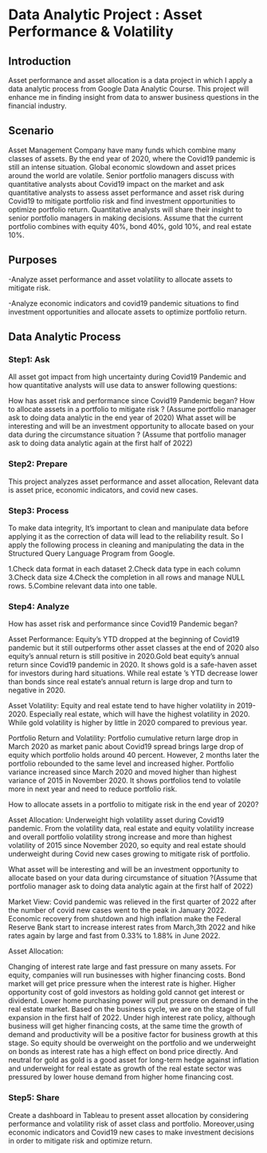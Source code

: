 

# Data Analytic Project : Asset Performance & Volatility

## Introduction

Asset performance and asset allocation is a data project in which I apply a data analytic process from Google Data Analytic Course. This project will enhance me in finding insight from data to answer business questions in the financial industry.

## Scenario

Asset Management Company have many funds which combine many classes of assets. By the end year of 2020, where the Covid19 pandemic is still an intense situation. Global economic slowdown and asset prices around the world are volatile. Senior portfolio managers discuss with quantitative analysts about Covid19 impact on the market and ask quantitative analysts to assess asset performance and asset risk during Covid19 to mitigate portfolio risk and find investment opportunities to optimize portfolio return. Quantitative analysts will share their insight to senior portfolio managers in making decisions. Assume that the current portfolio combines with equity 40%, bond 40%, gold 10%, and real estate 10%.

## Purposes

-Analyze asset performance and asset volatility to allocate assets to mitigate risk.

-Analyze economic indicators and covid19 pandemic situations to find investment opportunities and allocate assets to optimize portfolio return.

## Data Analytic Process

### Step1: Ask

All asset got impact from high uncertainty during Covid19 Pandemic and how quantitative analysts will use data to answer following questions:

How has asset risk and performance since Covid19 Pandemic began?
How to allocate assets in a portfolio to mitigate risk ? (Assume portfolio manager ask to doing data analytic in the end year of 2020)
What asset will be interesting and will be an investment opportunity to allocate based on your data during the circumstance situation ? (Assume that portfolio manager ask to doing data analytic again at the first half of 2022)

### Step2: Prepare

This project analyzes asset performance and asset allocation, Relevant data is asset price, economic indicators, and covid new cases. 

### Step3: Process

To make data integrity, It’s important to clean and manipulate data before applying it as the correction of data will lead to the reliability result. So I apply the following process in cleaning and manipulating the data in the Structured Query Language Program from Google.

1.Check data format in each dataset 
2.Check data type in each column
3.Check data size
4.Check the completion in all rows and manage NULL rows.
5.Combine relevant data into one table.       

### Step4: Analyze

How has asset risk and performance since Covid19 Pandemic began?


Asset Performance: Equity’s YTD dropped at the beginning of Covid19 pandemic but it still outperforms other asset classes at the end of 2020 also equity’s annual return is still positive in 2020.Gold beat equity’s annual return since Covid19 pandemic in 2020. It shows gold is a safe-haven asset for investors during hard situations. While real estate ’s YTD decrease lower than bonds since real estate’s annual return is large drop and turn to negative in 2020.

 





Asset Volatility: Equity and real estate tend to have higher volatility in 2019-2020. Especially real estate, which will have the highest volatility in 2020. While gold volatility is higher by little in 2020 compared to previous year.





Portfolio Return and Volatility: Portfolio cumulative return large drop in March 2020 as market panic about Covid19 spread brings large drop of equity which portfolio holds around 40 percent. However, 2 months later the portfolio rebounded to the same level and increased higher. Portfolio variance increased since March 2020 and moved higher than highest variance of 2015 in November 2020. It shows portfolios tend to volatile more in next year and need to reduce portfolio risk.












How to allocate assets in a portfolio to mitigate risk in the end year of 2020?



Asset Allocation: Underweight high volatility asset during Covid19 pandemic. From the volatility data, real estate and equity volatility increase and overall portfolio volatility strong increase and more than highest volatility of 2015 since November 2020, so equity and real estate should underweight during Covid new cases growing to mitigate risk of portfolio. 




What asset will be interesting and will be an investment opportunity to allocate based on your data during circumstance of  situation ?(Assume that portfolio manager ask to doing data analytic again at the first half of 2022)


Market View: Covid pandemic was relieved in the first quarter of 2022 after the number of covid new cases went to the peak in January 2022. Economic recovery from shutdown and high inflation make the Federal Reserve Bank start to increase interest rates from March,3th 2022 and hike rates again by large and fast from 0.33% to 1.88% in June 2022.





Asset Allocation: 

Changing of interest rate large and fast pressure on many assets. For equity, companies will run businesses with higher financing costs. Bond market will get price pressure when the interest rate is higher. Higher opportunity cost of gold investors as holding gold cannot get interest or dividend. Lower home purchasing power will put pressure on demand in the real estate market. Based on the business cycle, we are on the stage of full expansion in the first half of 2022. Under high interest rate policy, although business will get higher financing costs, at the same time the growth of demand and productivity will be a positive factor for business growth at this stage. So equity should be overweight on the portfolio and we underweight on bonds as interest rate has a high effect on bond price directly. And neutral for gold as gold is a good asset for long-term hedge against inflation and underweight for real estate as growth of the real estate sector was pressured by lower house demand from higher home financing cost.


### Step5: Share


Create a dashboard in Tableau to present asset allocation by considering performance and volatility risk of asset class and portfolio. Moreover,using economic indicators and Covid19 new cases to make investment decisions in order to mitigate risk and optimize return.


